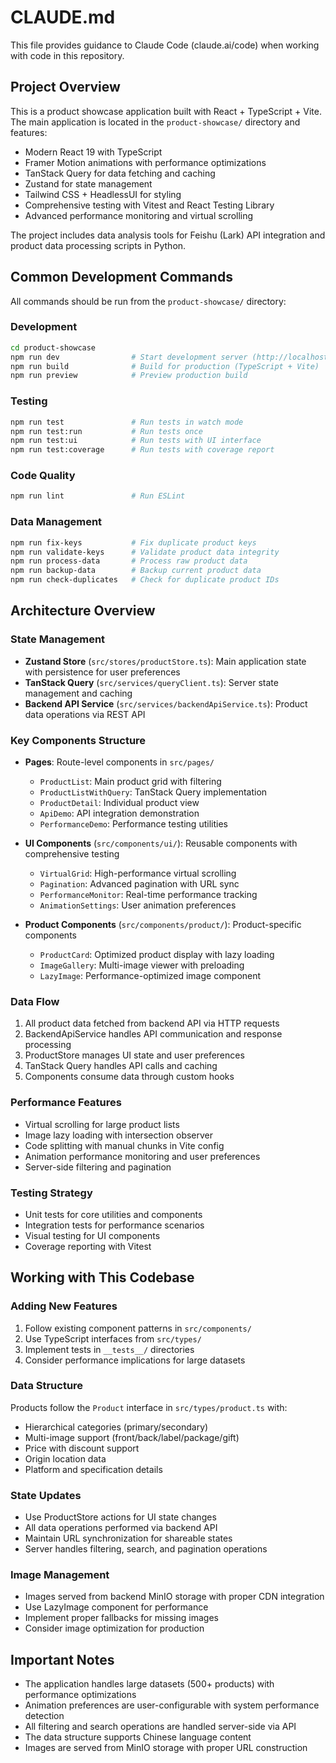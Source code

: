 # CLAUDE.md

This file provides guidance to Claude Code (claude.ai/code) when working with code in this repository.

## Project Overview

This is a product showcase application built with React + TypeScript + Vite. The main application is located in the `product-showcase/` directory and features:

- Modern React 19 with TypeScript
- Framer Motion animations with performance optimizations
- TanStack Query for data fetching and caching
- Zustand for state management
- Tailwind CSS + HeadlessUI for styling
- Comprehensive testing with Vitest and React Testing Library
- Advanced performance monitoring and virtual scrolling

The project includes data analysis tools for Feishu (Lark) API integration and product data processing scripts in Python.

## Common Development Commands

All commands should be run from the `product-showcase/` directory:

### Development
```bash
cd product-showcase
npm run dev                # Start development server (http://localhost:5173)
npm run build              # Build for production (TypeScript + Vite)
npm run preview            # Preview production build
```

### Testing
```bash
npm run test               # Run tests in watch mode
npm run test:run           # Run tests once
npm run test:ui            # Run tests with UI interface
npm run test:coverage      # Run tests with coverage report
```

### Code Quality
```bash
npm run lint               # Run ESLint
```

### Data Management
```bash
npm run fix-keys           # Fix duplicate product keys
npm run validate-keys      # Validate product data integrity
npm run process-data       # Process raw product data
npm run backup-data        # Backup current product data
npm run check-duplicates   # Check for duplicate product IDs
```

## Architecture Overview

### State Management
- **Zustand Store** (`src/stores/productStore.ts`): Main application state with persistence for user preferences
- **TanStack Query** (`src/services/queryClient.ts`): Server state management and caching
- **Backend API Service** (`src/services/backendApiService.ts`): Product data operations via REST API

### Key Components Structure
- **Pages**: Route-level components in `src/pages/`
  - `ProductList`: Main product grid with filtering
  - `ProductListWithQuery`: TanStack Query implementation
  - `ProductDetail`: Individual product view
  - `ApiDemo`: API integration demonstration
  - `PerformanceDemo`: Performance testing utilities

- **UI Components** (`src/components/ui/`): Reusable components with comprehensive testing
  - `VirtualGrid`: High-performance virtual scrolling
  - `Pagination`: Advanced pagination with URL sync
  - `PerformanceMonitor`: Real-time performance tracking
  - `AnimationSettings`: User animation preferences

- **Product Components** (`src/components/product/`): Product-specific components
  - `ProductCard`: Optimized product display with lazy loading
  - `ImageGallery`: Multi-image viewer with preloading
  - `LazyImage`: Performance-optimized image component

### Data Flow
1. All product data fetched from backend API via HTTP requests
2. BackendApiService handles API communication and response processing
3. ProductStore manages UI state and user preferences
4. TanStack Query handles API calls and caching
5. Components consume data through custom hooks

### Performance Features
- Virtual scrolling for large product lists
- Image lazy loading with intersection observer
- Code splitting with manual chunks in Vite config
- Animation performance monitoring and user preferences
- Server-side filtering and pagination

### Testing Strategy
- Unit tests for core utilities and components
- Integration tests for performance scenarios
- Visual testing for UI components
- Coverage reporting with Vitest

## Working with This Codebase

### Adding New Features
1. Follow existing component patterns in `src/components/`
2. Use TypeScript interfaces from `src/types/`
3. Implement tests in `__tests__/` directories
4. Consider performance implications for large datasets

### Data Structure
Products follow the `Product` interface in `src/types/product.ts` with:
- Hierarchical categories (primary/secondary)
- Multi-image support (front/back/label/package/gift)
- Price with discount support
- Origin location data
- Platform and specification details

### State Updates
- Use ProductStore actions for UI state changes
- All data operations performed via backend API
- Maintain URL synchronization for shareable states
- Server handles filtering, search, and pagination operations

### Image Management
- Images served from backend MinIO storage with proper CDN integration
- Use LazyImage component for performance
- Implement proper fallbacks for missing images
- Consider image optimization for production

## Important Notes

- The application handles large datasets (500+ products) with performance optimizations
- Animation preferences are user-configurable with system performance detection
- All filtering and search operations are handled server-side via API
- The data structure supports Chinese language content
- Images are served from MinIO storage with proper URL construction